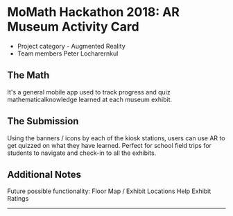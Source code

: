 # MoMath Hackathon 2018: AR Museum Activity Card

- Project category - Augmented Reality
- Team members
Peter Locharernkul

## The Math

It's a general mobile app used to track progress and quiz mathematicalknowledge learned at each museum exhibit.

## The Submission

Using the banners / icons by each of the kiosk stations, users can use AR to get quizzed on what they have learned. Perfect for school field trips for students to navigate and check-in to all the exhibits. 

## Additional Notes

Future possible functionality:
Floor Map / Exhibit Locations
Help
Exhibit Ratings

---

